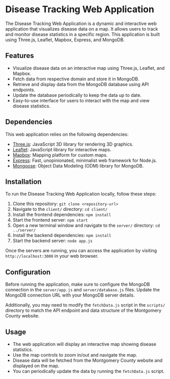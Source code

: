 # Disease Tracking Web Application

The Disease Tracking Web Application is a dynamic and interactive web application that visualizes disease data on a map. It allows users to track and monitor disease statistics in a specific region. This application is built using Three.js, Leaflet, Mapbox, Express, and MongoDB.

## Features

- Visualize disease data on an interactive map using Three.js, Leaflet, and Mapbox.
- Fetch data from respective domain and store it in MongoDB.
- Retrieve and display data from the MongoDB database using API endpoints.
- Update the database periodically to keep the data up to date.
- Easy-to-use interface for users to interact with the map and view disease statistics.

## Dependencies

This web application relies on the following dependencies:

- [Three.js](https://threejs.org/): JavaScript 3D library for rendering 3D graphics.
- [Leaflet](https://leafletjs.com/): JavaScript library for interactive maps.
- [Mapbox](https://www.mapbox.com/): Mapping platform for custom maps.
- [Express](https://expressjs.com/): Fast, unopinionated, minimalist web framework for Node.js.
- [Mongoose](https://mongoosejs.com/): Object Data Modeling (ODM) library for MongoDB.

## Installation

To run the Disease Tracking Web Application locally, follow these steps:

1. Clone this repository: `git clone <repository-url>`
2. Navigate to the `client/` directory: `cd client/`
3. Install the frontend dependencies: `npm install`
4. Start the frontend server: `npm start`
5. Open a new terminal window and navigate to the `server/` directory: `cd ../server/`
6. Install the backend dependencies: `npm install`
7. Start the backend server: `node app.js`

Once the servers are running, you can access the application by visiting `http://localhost:3000` in your web browser.

## Configuration

Before running the application, make sure to configure the MongoDB connection in the `server/app.js` and `server/database.js` files. Update the MongoDB connection URL with your MongoDB server details.

Additionally, you may need to modify the `fetchData.js` script in the `scripts/` directory to match the API endpoint and data structure of the Montgomery County website.

## Usage

- The web application will display an interactive map showing disease statistics.
- Use the map controls to zoom in/out and navigate the map.
- Disease data will be fetched from the Montgomery County website and displayed on the map.
- You can periodically update the data by running the `fetchData.js` script.
